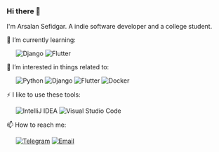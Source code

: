 ### Hi there 👋

I'm Arsalan Sefidgar. A indie software developer and a college student.

🌱 I’m currently learning:

&ensp;&ensp;&ensp;![Django](https://img.shields.io/badge/-Django-007396?style=flat-square&logo=Java&logoColor=fff) ![Flutter](https://img.shields.io/badge/-Flutter-777BB4?style=flat-square&logo=Flutter&logoColor=fff)

🎉 I’m interested in things related to:

&ensp;&ensp;&ensp;![Python](https://img.shields.io/badge/-Python-FF2D20?style=flat-square&logo=Python&logoColor=fff) ![Django](https://img.shields.io/badge/-Django-6DB33F?style=flat-square&logo=Django&logoColor=fff) ![Flutter](https://img.shields.io/badge/-Flutter-61DAFB?style=flat-square&logo=Flutter&logoColor=000) ![Docker](https://img.shields.io/badge/-Docker-2496ED?style=flat-square&logo=Docker&logoColor=fff)

⚡ I like to use these  tools:

&ensp;&ensp;&ensp;![IntelliJ IDEA](https://img.shields.io/badge/-IntelliJ%20IDEA-000000?style=flat-square&logo=IntelliJ%20IDEA&logoColor=fff) ![Visual Studio Code](https://img.shields.io/badge/-Visual%20Studio%20Code-007ACC?style=flat-square&logo=Visual%20Studio%20Code&logoColor=fff)

📫 How to reach me: 

&ensp;&ensp;&ensp;[![Telegram](https://img.shields.io/badge/-https://t.me/otstar-2CA5E0?style=flat-square&logo=Telegram&logoColor=fff)](https://t.me/arsalanse1) [![Email](https://img.shields.io/badge/-dr.sefidgar@gmail.com-D14836?style=flat-square&logo=Gmail&logoColor=fff)](mailto:dr.sefidgar@gmail.com)
